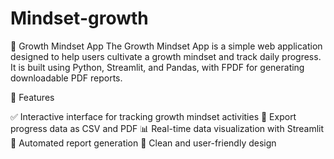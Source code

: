 # Mindset-growth

🌱 Growth Mindset App
The Growth Mindset App is a simple web application designed to help users cultivate a growth mindset and track daily progress. It is built using Python, Streamlit, and Pandas, with FPDF for generating downloadable PDF reports.

🚀 Features

✅ Interactive interface for tracking growth mindset activities
📝 Export progress data as CSV and PDF
📊 Real-time data visualization with Streamlit
📂 Automated report generation
🎨 Clean and user-friendly design
